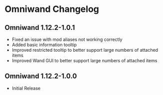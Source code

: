 # Omniwand Changelog
## Omniwand 1.12.2-1.0.1
- Fixed an issue with mod aliases not working correctly
- Added basic information tooltip
- Improved restricted tooltip to better support large numbers of attached items
- Improved Wand GUI to better support large numbers of attached items

## Omniwand 1.12.2-1.0.0
- Initial Release